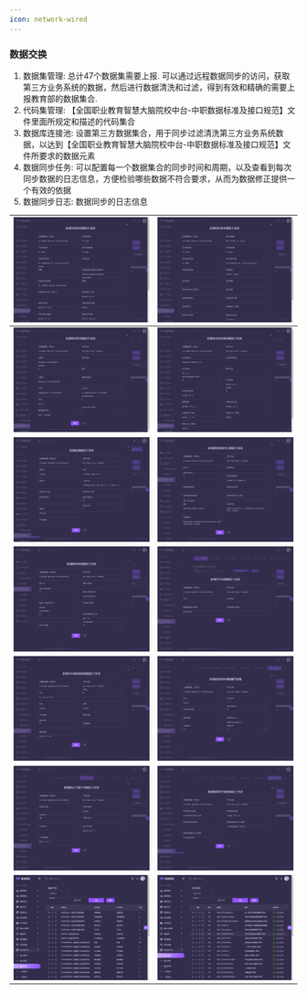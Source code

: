 ```yaml
---
icon: network-wired
---
```



### 数据交换
1.  数据集管理: 总计47个数据集需要上报. 可以通过远程数据同步的访问，获取第三方业务系统的数据，然后进行数据清洗和过滤，得到有效和精确的需要上报教育部的数据集合.
2.  代码集管理: 【全国职业教育智慧大脑院校中台-中职数据标准及接口规范】文件里面所规定和描述的代码集合
3.  数据库连接池: 设置第三方数据集合，用于同步过滤清洗第三方业务系统数据，以达到【全国职业教育智慧大脑院校中台-中职数据标准及接口规范】文件所要求的数据元素
4.  数据同步任务: 可以配置每一个数据集合的同步时间和周期，以及查看到每次同步数据的日志信息，方便检验哪些数据不符合要求，从而为数据修正提供一个有效的依据
5.  数据同步日志: 数据同步的日志信息


| <img src="./images/01.png" > | <img src="./images/02.png" > |
|------------------------------------------|------------------------------------------|
| <img src="./images/03.png" > | <img src="./images/04.png" > |
| <img src="./images/05.png" > | <img src="./images/06.png" > |
| <img src="./images/07.png" > | <img src="./images/08.png" > |
| <img src="./images/09.png" > | <img src="./images/10.png" > |
| <img src="./images/11.png" > | <img src="./images/12.png" > |
| <img src="./images/13.png" > | <img src="./images/14.png" > |
